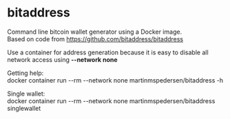 # bitaddress
Command line bitcoin wallet generator using a Docker image.   
Based on code from https://github.com/bitaddress/bitaddress 

Use a container for address generation because it is easy to disable all network access using **--network none**

Getting help:  
docker container run --rm --network none martinmspedersen/bitaddress -h

Single wallet:  
docker container run --rm --network none martinmspedersen/bitaddress singlewallet
